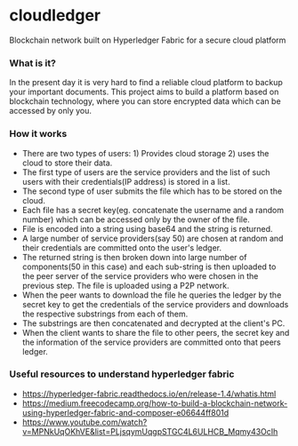 # cloudledger
Blockchain network built on Hyperledger Fabric for a secure cloud platform

### What is it?
In the present day it is very hard to find a reliable cloud platform to backup your important documents. This project aims to build a platform based on blockchain technology, where you can store encrypted data which can be accessed by only you.

### How it works
- There are two types of users: 1) Provides cloud storage 2) uses the cloud to store their data.
- The first type of users are the service providers and the list of such users with their credentials(IP address) is stored in a list.
- The second type of user submits the file which has to be stored on the cloud.
- Each file has a secret key(eg. concatenate the username and a random number) which can be accessed only by the owner of the file.
- File is encoded into a string using base64 and the string is returned.
- A large number of service providers(say 50) are chosen at random and their credentials are committed onto the user's ledger.
- The returned string is then broken down into large number of components(50 in this case) and each sub-string is then uploaded to the peer server of the service providers who were chosen in the previous step. The file is uploaded using a P2P network.
- When the peer wants to download the file he queries the ledger by the secret key to get the credentials of the service providers and downloads the respective substrings from each of them.
- The substrings are then concatenated and decrypted at the client's PC.
- When the client wants to share the file to other peers, the secret key and the information of the service providers are committed onto that peers ledger.

### Useful resources to understand hyperledger fabric
- https://hyperledger-fabric.readthedocs.io/en/release-1.4/whatis.html
- https://medium.freecodecamp.org/how-to-build-a-blockchain-network-using-hyperledger-fabric-and-composer-e06644ff801d
- https://www.youtube.com/watch?v=MPNkUqOKhVE&list=PLjsqymUqgpSTGC4L6ULHCB_Mqmy43OcIh
